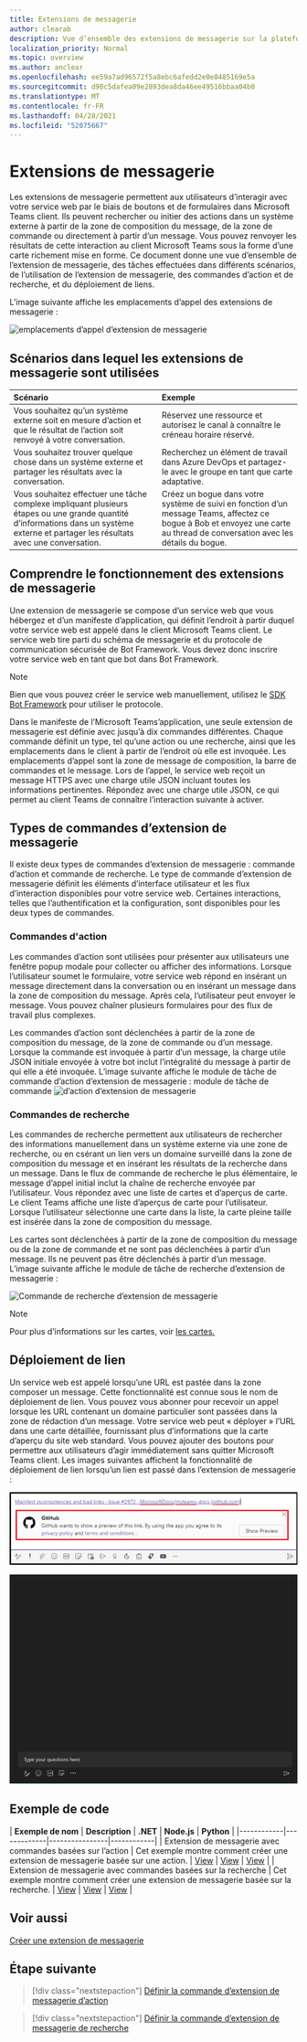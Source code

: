 ```yaml
---
title: Extensions de messagerie
author: clearab
description: Vue d’ensemble des extensions de messagerie sur la plateforme Microsoft Teams messagerie
localization_priority: Normal
ms.topic: overview
ms.author: anclear
ms.openlocfilehash: ee59a7ad96572f5a8ebc6afedd2e0e8485169e5a
ms.sourcegitcommit: d90c5dafea09e2893dea8da46ee49516bbaa04b0
ms.translationtype: MT
ms.contentlocale: fr-FR
ms.lasthandoff: 04/28/2021
ms.locfileid: "52075667"
---
```

# <a name="messaging-extensions"></a>Extensions de messagerie

Les extensions de messagerie permettent aux utilisateurs d’interagir avec votre service web par le biais de boutons et de formulaires dans Microsoft Teams client. Ils peuvent rechercher ou initier des actions dans un système externe à partir de la zone de composition du message, de la zone de commande ou directement à partir d’un message. Vous pouvez renvoyer les résultats de cette interaction au client Microsoft Teams sous la forme d’une carte richement mise en forme. Ce document donne une vue d’ensemble de l’extension de messagerie, des tâches effectuées dans différents scénarios, de l’utilisation de l’extension de messagerie, des commandes d’action et de recherche, et du déploiement de liens.

L’image suivante affiche les emplacements d’appel des extensions de messagerie :

![emplacements d’appel d’extension de messagerie](~/assets/images/messaging-extension-invoke-locations.png)

## <a name="scenarios-where-messaging-extensions-are-used"></a>Scénarios dans lequel les extensions de messagerie sont utilisées

| Scénario | Exemple |
|:-----------------|:-----------------|
|Vous souhaitez qu’un système externe soit en mesure d’action et que le résultat de l’action soit renvoyé à votre conversation.|Réservez une ressource et autorisez le canal à connaître le créneau horaire réservé.|
|Vous souhaitez trouver quelque chose dans un système externe et partager les résultats avec la conversation.|Recherchez un élément de travail dans Azure DevOps et partagez-le avec le groupe en tant que carte adaptative.|
|Vous souhaitez effectuer une tâche complexe impliquant plusieurs étapes ou une grande quantité d’informations dans un système externe et partager les résultats avec une conversation.|Créez un bogue dans votre système de suivi en fonction d’un message Teams, affectez ce bogue à Bob et envoyez une carte au thread de conversation avec les détails du bogue.|

## <a name="understand-how-messaging-extensions-work"></a>Comprendre le fonctionnement des extensions de messagerie

Une extension de messagerie se compose d’un service web que vous hébergez et d’un manifeste d’application, qui définit l’endroit à partir duquel votre service web est appelé dans le client Microsoft Teams client. Le service web tire parti du schéma de messagerie et du protocole de communication sécurisée de Bot Framework. Vous devez donc inscrire votre service web en tant que bot dans Bot Framework. 

> [!NOTE]
> Bien que vous pouvez créer le service web manuellement, utilisez le [SDK Bot Framework](https://github.com/microsoft/botframework) pour utiliser le protocole.

Dans le manifeste de l’Microsoft Teams’application, une seule extension de messagerie est définie avec jusqu’à dix commandes différentes. Chaque commande définit un type, tel qu’une action ou une recherche, ainsi que les emplacements dans le client à partir de l’endroit où elle est invoquée. Les emplacements d’appel sont la zone de message de composition, la barre de commandes et le message. Lors de l’appel, le service web reçoit un message HTTPS avec une charge utile JSON incluant toutes les informations pertinentes. Répondez avec une charge utile JSON, ce qui permet au client Teams de connaître l’interaction suivante à activer. 

## <a name="types-of-messaging-extension-commands"></a>Types de commandes d’extension de messagerie

Il existe deux types de commandes d’extension de messagerie : commande d’action et commande de recherche. Le type de commande d’extension de messagerie définit les éléments d’interface utilisateur et les flux d’interaction disponibles pour votre service web. Certaines interactions, telles que l’authentification et la configuration, sont disponibles pour les deux types de commandes.

### <a name="action-commands"></a>Commandes d'action

Les commandes d’action sont utilisées pour présenter aux utilisateurs une fenêtre popup modale pour collecter ou afficher des informations. Lorsque l’utilisateur soumet le formulaire, votre service web répond en insérant un message directement dans la conversation ou en insérant un message dans la zone de composition du message. Après cela, l’utilisateur peut envoyer le message. Vous pouvez chaîner plusieurs formulaires pour des flux de travail plus complexes.

Les commandes d’action sont déclenchées à partir de la zone de composition du message, de la zone de commande ou d’un message. Lorsque la commande est invoquée à partir d’un message, la charge utile JSON initiale envoyée à votre bot inclut l’intégralité du message à partir de qui elle a été invoquée. L’image suivante affiche le module de tâche de commande d’action d’extension de messagerie : module de tâche de commande ![ d’action d’extension de messagerie](~/assets/images/task-module.png)

### <a name="search-commands"></a>Commandes de recherche

Les commandes de recherche permettent aux utilisateurs de rechercher des informations manuellement dans un système externe via une zone de recherche, ou en csérant un lien vers un domaine surveillé dans la zone de composition du message et en insérant les résultats de la recherche dans un message. Dans le flux de commande de recherche le plus élémentaire, le message d’appel initial inclut la chaîne de recherche envoyée par l’utilisateur. Vous répondez avec une liste de cartes et d’aperçus de carte. Le client Teams affiche une liste d’aperçus de carte pour l’utilisateur. Lorsque l’utilisateur sélectionne une carte dans la liste, la carte pleine taille est insérée dans la zone de composition du message.

Les cartes sont déclenchées à partir de la zone de composition du message ou de la zone de commande et ne sont pas déclenchées à partir d’un message. Ils ne peuvent pas être déclenchés à partir d’un message.
L’image suivante affiche le module de tâche de recherche d’extension de messagerie :

![Commande de recherche d’extension de messagerie](~/assets/images/search-extension.png)

> [!NOTE]
> Pour plus d’informations sur les cartes, voir [les cartes.](../task-modules-and-cards/what-are-cards.md)

## <a name="link-unfurling"></a>Déploiement de lien

Un service web est appelé lorsqu’une URL est pastée dans la zone composer un message. Cette fonctionnalité est connue sous le nom de déploiement de lien. Vous pouvez vous abonner pour recevoir un appel lorsque les URL contenant un domaine particulier sont passées dans la zone de rédaction d’un message. Votre service web peut « déployer » l’URL dans une carte détaillée, fournissant plus d’informations que la carte d’aperçu du site web standard. Vous pouvez ajouter des boutons pour permettre aux utilisateurs d’agir immédiatement sans quitter Microsoft Teams client.
Les images suivantes affichent la fonctionnalité de déploiement de lien lorsqu’un lien est passé dans l’extension de messagerie :
 
![lien de déploiement](../assets/images/messaging-extension/unfurl-link.png)

![déploiement de lien](../assets/images/messaging-extension/link-unfurl.gif)

## <a name="code-sample"></a>Exemple de code

| **Exemple de nom** | **Description** | **.NET** | **Node.js** | **Python** |
|------------|-------------|----------------|------------|
| Extension de messagerie avec commandes basées sur l’action | Cet exemple montre comment créer une extension de messagerie basée sur une action. | [View](https://github.com/microsoft/BotBuilder-Samples/tree/master/samples/csharp_dotnetcore/51.teams-messaging-extensions-action) | [View](https://github.com/microsoft/BotBuilder-Samples/tree/master/samples/javascript_nodejs/51.teams-messaging-extensions-action) | [View](https://github.com/microsoft/BotBuilder-Samples/tree/main/samples/python/51.teams-messaging-extensions-action) |
| Extension de messagerie avec commandes basées sur la recherche | Cet exemple montre comment créer une extension de messagerie basée sur la recherche. | [View](https://github.com/microsoft/BotBuilder-Samples/tree/master/samples/csharp_dotnetcore/50.teams-messaging-extensions-search) | [View](https://github.com/microsoft/BotBuilder-Samples/tree/master/samples/javascript_nodejs/50.teams-messaging-extensions-search) | [View](https://github.com/microsoft/BotBuilder-Samples/tree/main/samples/python/50.teams-messaging-extension-search) |

## <a name="see-also"></a>Voir aussi

[Créer une extension de messagerie](../build-your-first-app/build-messaging-extension.md)


## <a name="next-step"></a>Étape suivante

> [!div class="nextstepaction"]
> [Définir la commande d’extension de messagerie d’action](~/messaging-extensions/how-to/action-commands/define-action-command.md)

> [!div class="nextstepaction"]
> [Définir la commande d’extension de messagerie de recherche](~/messaging-extensions/how-to/search-commands/define-search-command.md)
